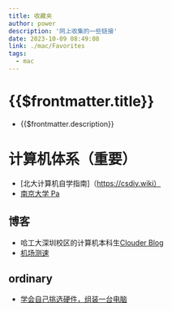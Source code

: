 ```yaml
---
title: 收藏夹
author: power
description: '网上收集的一些链接'
date: 2023-10-09 08:49:08
link: ./mac/Favorites
tags:
  - mac
---
```


# {{$frontmatter.title}}

- {{$frontmatter.description}}

# 计算机体系（重要）

- [北大计算机自学指南]（https://csdiy.wiki）
- [南京大学 Pa](https://nju-projectn.github.io/ics-pa-gitbook/ics2023/)

## 博客

- 哈工大深圳校区的计算机本科生[Clouder Blog](https://www.codein.icu/about/)
- [机场测速](https://www.duyaoss.com/archives/3/)

## ordinary

- [学会自己挑选硬件，组装一台电脑](https://zhuanlan.zhihu.com/p/406451515)
